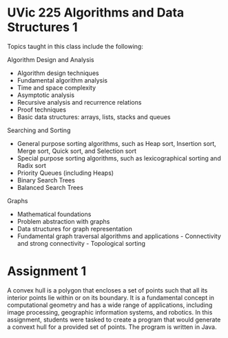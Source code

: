 # UVic 225 Algorithms and Data Structures 1
Topics taught in this class include the following:

Algorithm Design and Analysis

   - Algorithm design techniques
   - Fundamental algorithm analysis
  -  Time and space complexity
   - Asymptotic analysis
   - Recursive analysis and recurrence relations
  -  Proof techniques
   - Basic data structures: arrays, lists, stacks and queues

Searching and Sorting

  -  General purpose sorting algorithms, such as Heap sort, Insertion sort, Merge sort, Quick sort, and Selection sort
  -  Special purpose sorting algorithms, such as lexicographical sorting and Radix sort
   - Priority Queues (including Heaps)
  -  Binary Search Trees
  -  Balanced Search Trees

Graphs

 -   Mathematical foundations
 -   Problem abstraction with graphs
   - Data structures for graph representation
   - Fundamental graph traversal algorithms and applications
    - Connectivity and strong connectivity
    - Topological sorting
    
  # Assignment 1
  A convex hull is a polygon that encloses a set of points such that all its interior points lie within or on its boundary. It is a fundamental concept in computational geometry and has a wide range of applications, including image processing, geographic information systems, and robotics.
  In this assignment, students were tasked to create a program that would generate a convext hull for a provided set of points. The program is written in Java.

